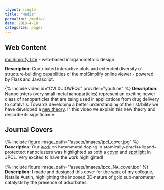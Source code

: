```yaml
---
layout: single
title: "Media"
permalink: /media/
date: 2018-4-18
categories: pages
---
```

## Web Content
[molSimplify Lite](https://molsimplify.mit.edu/) - web-based inorganometallic design.

**Description:** Contributed interactive plots and extended diversity of structure-building
capabilities of the molSimplify online viewer - powered by Flask and Javascript.

{% include video id="CVL0UlOWFQc" provider="youtube" %}
**Description:** Nanoclusters (very small metal nanoparticles) represent an exciting newer class of nanoparticles that are being used in applications from drug delivery to catalysis. Towards developing a better understanding of their stability we have developed a [new theory](https://www.nature.com/articles/ncomms15988). In this video we explain this new theory and describe its significance. 
## Journal Covers
{% include figure image_path="/assets/images/jpcl_cover.jpg" %}
**Description:** Our [work](https://pubs.acs.org/doi/abs/10.1021/acs.jpclett.8b02679) on heterometal doping in atomically-precise ligand-protectect nanoclusters  was highlighted as both a [cover](https://pubs.acs.org/toc/jpclcd/9/23) and [spotlight](https://pubs.acs.org/doi/10.1021/acs.jpclett.8b03570) in JPCL. Very excited to have the work highlighted!

{% include figure image_path="/assets/images/jpcc_NA_cover.jpg" %}
**Description:** I made and designed this cover for the [work](https://pubs.acs.org/doi/10.1021/acs.jpcc.5b03459) of my collegue, Natalie Austin, highlighting the imposed 3D-nature of gold sub-nanometer catalysts by the presence of adsorbates.
